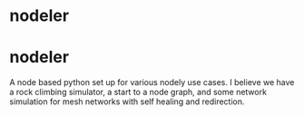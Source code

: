 # nodeler
# nodeler
A node based python set up for various nodely use cases. I believe we have a rock climbing simulator, a start to a node graph, and some network simulation for mesh networks with self healing and redirection.
